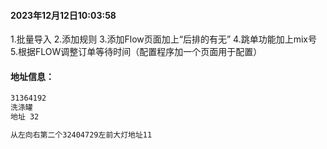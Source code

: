 #### 2023年12月12日10:03:58

1.批量导入
2.添加规则
3.添加Flow页面加上“后排的有无”
4.跳单功能加上mix号
5.根据FLOW调整订单等待时间（配置程序加一个页面用于配置）



#### 地址信息：

```txt
31364192
洗涤罐
地址 32

从左向右第二个32404729左前大灯地址11
```

